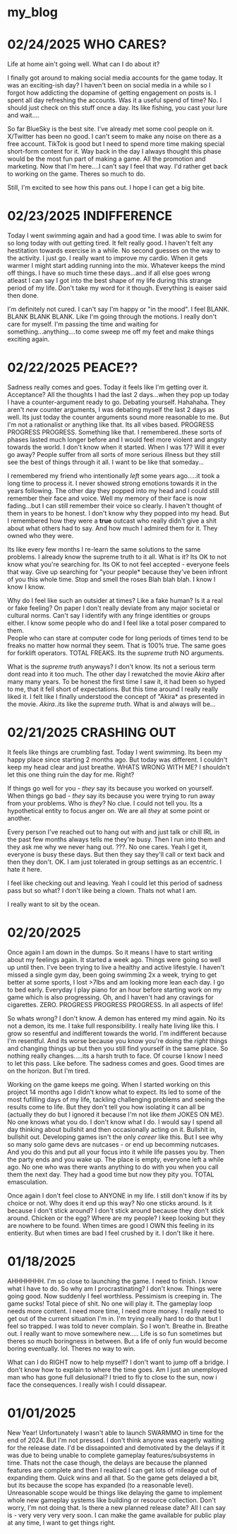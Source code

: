 # my_blog

# 02/24/2025 WHO CARES?

Life at home ain't going well. What can I do about it? 

I finally got around to making social media accounts for the game today. It was an exciting-ish day? I haven't been on social media in a while so I forgot how addicting the dopamine of getting engagement on posts is. I spent all day refreshing the accounts. Was it a useful spend of time? No. I should just check on this stuff once a day. Its like fishing, you cast your lure and wait.... 

So far BlueSky is the best site. I've already met some cool people on it. X/Twitter has been no good. I can't seem to make any noise on there as a free account. TikTok is good but I need to spend more time making special short-form content for it. 
Way back in the day I always thought this phase would be the most fun part of making a game. All the promotion and marketing. Now that I'm here....I can't say I feel that way. I'd rather get back to working on the game. Theres so much to do.

Still, I'm excited to see how this pans out. I hope I can get a big bite. 


# 02/23/2025 INDIFFERENCE 

Today I went swimming again and had a good time. I was able to swim for so long today with out getting tired. It felt really good. I haven't felt any hestitation towards exercise in a while. No second guesses on the way to the activity. I just go. I really want to improve my cardio. When it gets warmer I might start adding running into the mix. Whatever keeps the mind off things. I have so much time these days...and if all else goes wrong atleast I can say I got into the best shape of my life during this strange period of my life. Don't take my word for it though. Everything is eaiser said then done. 
 
I'm definitely not cured. I can't say I'm happy or "in the mood". I feel BLANK. BLANK BLANK BLANK. Like I'm going through the motions. I really don't care for myself. I'm passing the time and waiting for something...anything....to come sweep me off my feet and make things exciting again. 



# 02/22/2025 PEACE??

Sadness really comes and goes. Today it feels like I'm getting over it. Acceptance? All the thoughts I had the last 2 days...when they pop up today I have a counter-argument ready to go. Debating yourself. Hahahaha. They aren't *new* counter arguments, I was debating myself the last 2 days as well. Its just today the counter arguments sound more reasonable to me. But I'm not a rationalist or anything like that. Its all vibes based. PROGRESS PROGRESS PROGRESS. Something like that. I remembered..these sorts of phases lasted much longer before and I would feel more violent and angsty towards the world. I don't know when it started. When I was 17? Will it ever go away? People suffer from all sorts of more serious illness but they still see the best of things through it all. I want to be like that someday...

I remembered my friend who intentionally *left* some years ago.....it took a long time to process it. I never showed strong emotions towards it in the years following. The other day they popped into my head and I could still remember their face and voice. Well my memory of their face is now fading...but I can still remember their voice so clearly. I haven't thought of them in years to be honest. I don't know why they popped into my head. But I remembered how they were a **true** outcast who really didn't give a shit about what others had to say. And how much I admired them for it. They owned who they were. 

Its like every few months I re-learn the same solutions to the same problems.  I already know the supreme truth to it all. What is it? Its OK to not know what you're searching for. Its OK to not feel accepted - everyone feels that way. Give up searching for "your people* because they've been infront of you this whole time. Stop and smell the roses Blah blah blah. I know I know I know. 

Why do I feel like such an outsider at times? Like a fake human? Is it a real or fake feeling? On paper I don't really deviate from any major societal or cultural norms. Can't say I identify with any fringe identities or groups either. I know some people who do and I feel like a total poser compared to them.  
People who can stare at computer code for long periods of times tend to be freaks no matter how normal they seem. That is 100% true. The same goes for forklift operators. TOTAL FREAKS. Its the *supreme truth* NO arguments.

What is the *supreme truth* anyways? I don't know. Its not a serious term dont read into it too much. The other day I rewatched the movie *Akira* after many many years. To be honest the first time I saw it, it had been so hyped to me, that it fell short of expectations. But this time around I really really liked it. I felt like I finally understood the concept of "Akira* as presented in the movie. *Akira*..its like the *supreme truth*. What is and always will be... 






# 02/21/2025 CRASHING OUT

It feels like things are crumbling fast. Today I went swimming. Its been my happy place since starting 2 months ago. But today was different. I couldn't keep my head clear and just breathe. WHATS WRONG WITH ME? I shouldn't let this one thing ruin the day for me. Right? 

If things go well for you - *they* say its because you worked on yourself. When things go bad - *they* say its because you were trying to run away from your problems. Who is *they*? No clue. I could not tell you. Its a hypothetical entity to focus anger on. We are all *they* at some point or another. 


Every person I've reached out to hang out with and just talk or chill IRL in the past few months always tells me they're busy. Then I run into them and they ask me why we never hang out. ???. No one cares. Yeah I get it, everyone is busy these days. But then they say they'll call or text back and then they don't. OK. I am just tolerated in group settings as an eccentric. I hate it here. 

I feel like checking out and leaving. Yeah I could let this period of sadness pass but so what? I don't like being a clown. Thats not what I am. 

I really want to sit by the ocean. 




# 02/20/2025

Once again I am down in the dumps. So it means I have to start writing about my feelings again. It started a week ago. Things were going so well up until then. I've been trying to live a healthy and active lifestyle. I haven't missed a single gym day, been going swimming 2x a week, trying to get better at some sports, I lost >7lbs and am looking more lean each day. I go to bed early. Everyday I play piano for an hour before starting work on my game which is also progressing. Oh, and I haven't had any cravings for cigarettes. ZERO. PROGRESS PROGRESS PROGRESS. In all aspects of life! 

So whats wrong? I don't know. A demon has entered my mind again. No its not a demon, its me. I take full responsibility. I really hate living like this. I grow so resentful and indifferent towards the world. I'm indifferent because I'm resentful. And its worse because you know you're doing the *right* things and changing things up but then you still find yourself in the same place. So nothing really changes.....its a harsh truth to face. Of course I know I need to let this pass. Like before. The sadness comes and goes. Good times are on the horizon. But I'm tired.

Working on the game keeps me going. When I started working on this project 14 months ago I didn't know what to expect. Its led to some of the most fufilling days of my life, tackling challenging problems and seeing the results come to life. But they don't tell you how isolating it can all be (actually they do but I ignored it because I'm not like *them* JOKES ON ME). No one knows what you do. I don't know what I do. I would say I spend all day thinking about bullshit and then occasionally acting on it. Bullshit in, bullshit out. Developing games isn't the only *career* like this. But I see why so many solo game devs are nutcases - or end up becomming nutcases. And you do this and put all your focus into it while life passes you by. Then the party ends and you wake up. The place is empty, everyone left a while ago. No one who was there wants anything to do with you when you call them the next day. They had a good time but now they pity you. TOTAL emasculation.

Once again I don't feel close to ANYONE in my life. I still don't know if its by choice or not. Why does it end up this way? No one sticks around. Is it because I don't stick around? I don't stick around because they don't stick around. Chicken or the egg? Where are my people? I keep looking but they are nowhere to be found. When times are good I OWN this feeling in its entierity. But when times are bad I feel crushed by it. I don't like it here. 




# 01/18/2025

AHHHHHHH. I'm so close to launching the game. I need to finish. I know what I have to do. So why am I procrastinating? I don't know. Things were going good. Now suddenly I feel worthless. Pessimism is creeping in. The game sucks! Total piece of shit. No one will play it. The gameplay loop needs more content. I need more time, I need more money. I really need to get out of the current situation I'm in. I'm trying really hard to do that but I feel so trapped. I was told to never complain. So I won't. Breathe in. Breathe out. I really want to move somewhere new..... Life is so fun sometimes but theres so much boringness in between. But a life of only fun would become boring eventually. lol. Theres no way to win.

What can I do RIGHT now to help myself? I don't want to jump off a bridge.  I don't know how to explain to where the time goes. Am I just an unemployed man who has gone full delusional? I tried to fly to close to the sun, now i face the consequences. I really wish I could dissapear. 

# 01/01/2025

New Year! Unfortunately I wasn't able to launch SWARMMO in time for the end of 2024. But I'm not pressed. I don't think anyone was eagerly waiting for the release date. I'd be dissapointed and demotivated by the delays if it was due to being unable to complete gameplay features/subsystems in time. Thats not the case though, the delays are because the planned features are complete and then I realized I can get lots of mileage out of expanding them. Quick wins and all that. So the game gets delayed a bit, but its because the scope has expanded (to a reasonable level). Unreasonable scope would be things like delaying the game to implement whole new gameplay systems like building or resource collection. Don't worry, I'm not doing that. Is there a new planned release date? All I can say is - very very very very soon. I can make the game available for public play at any time, I want to get things right. 

